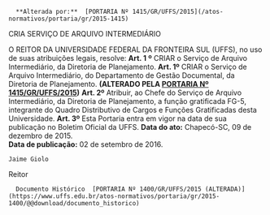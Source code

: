       **Alterada por:**  [PORTARIA Nº 1415/GR/UFFS/2015](/atos-normativos/portaria/gr/2015-1415) 

   CRIA SERVIÇO DE ARQUIVO INTERMEDIÁRIO  

 O REITOR DA UNIVERSIDADE FEDERAL DA FRONTEIRA SUL (UFFS), no uso de suas atribuições legais, resolve:   **Art. 1** **º**  CRIAR o Serviço de Arquivo Intermediário, da Diretoria de Planejamento.  **Art. 1º**  CRIAR o Serviço de Arquivo Intermediário, do Departamento de Gestão Documental, da Diretoria de Planejamento. **(ALTERADO PELA [PORTARIA Nº 1415/GR/UFFS/2015](https://www.uffs.edu.br/atos-normativos/portaria/gr/2015-1415))**   **Art. 2º**  Atribuir, ao Chefe do Serviço de Arquivo Intermediário, da Diretoria de Planejamento, a função gratificada FG-5, integrante do Quadro Distributivo de Cargos e Funções Gratificadas desta Universidade.   **Art. 3º**  Esta Portaria entra em vigor na data de sua publicação no Boletim Oficial da UFFS.        **Data do ato:** Chapecó-SC, 09 de dezembro de 2015.   
 **Data de publicação:**  02 de setembro de 2016. 

    Jaime Giolo   
 Reitor 

      Documento Histórico  [PORTARIA Nº 1400/GR/UFFS/2015 (ALTERADA)](https://www.uffs.edu.br/atos-normativos/portaria/gr/2015-1400/@@download/documento_historico)     
      